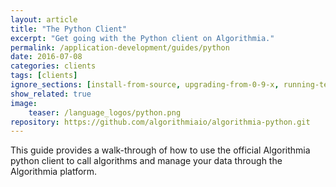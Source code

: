```yaml
---
layout: article
title: "The Python Client"
excerpt: "Get going with the Python client on Algorithmia."
permalink: /application-development/guides/python
date: 2016-07-08
categories: clients
tags: [clients]
ignore_sections: [install-from-source, upgrading-from-0-9-x, running-tests]
show_related: true
image:
    teaser: /language_logos/python.png
repository: https://github.com/algorithmiaio/algorithmia-python.git
---
```


This guide provides a walk-through of how to use the official Algorithmia python client to call algorithms and manage your data
through the Algorithmia platform.